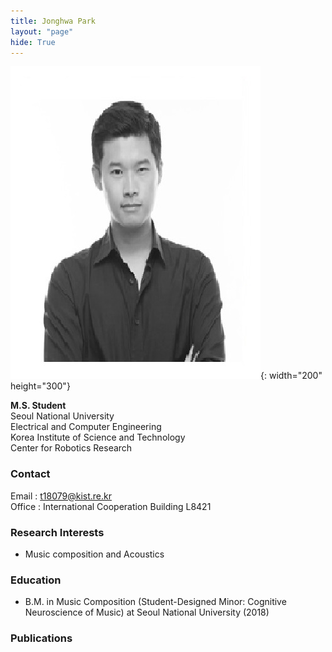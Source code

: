 ```yaml
---
title: Jonghwa Park
layout: "page"
hide: True
---
```


![picture](../assets/images/people/jonghwa.jpeg){: width="200" height="300"}

**M.S. Student**<br>Seoul National University<br>Electrical and Computer Engineering<br>Korea Institute of Science and Technology<br>Center for Robotics Research

### Contact

Email : t18079@kist.re.kr<br>Office : International Cooperation Building L8421

### Research Interests

- Music composition and Acoustics

### Education

- B.M. in Music Composition (Student-Designed Minor: Cognitive Neuroscience of Music) at Seoul National University (2018)

### Publications